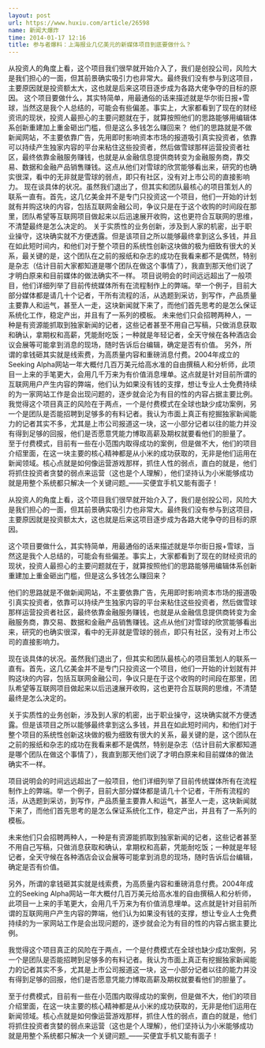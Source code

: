 ```yaml
---
layout: post
url: https://www.huxiu.com/article/26598
name: 新闻大爆炸
time: 2014-01-17 12:16
title: 参与者爆料：上海报业几亿美元的新媒体项目到底要做什么？
---
```

从投资人的角度上看，这个项目我们很早就开始介入了，我们是创投公司，风险大是我们担心的一面，但其前景确实吸引力也非常大。最终我们没有参与到这项目，主要原因就是投资额太大，这也就是后来这项目逐步成为各路大佬争夺的目标的原因。 这个项目要做什么，其实特简单，用最通俗的话来描述就是华尔街日报+雪球，当然这是我个人总结的，可能会有些偏差。事实上，大家都看到了现在的财经资讯的现状，投资人最担心的主要问题就在于，就算按照他们的思路能够用编辑体系创新重建加上重金砸出门槛，但是这么多钱怎么赚回来？ 他们的思路就是不做新闻网站，不主要依靠广告，先用即时影响资本市场的报道吸引真实投资者，依靠可以持续产生独家内容的平台来粘住这些投资者，然后做雪球那样运营投资者社区，最终依靠金融服务赚钱，也就是从金融信息提供商转变为金融服务商，靠交易、数据和金融产品销售赚钱。这点从他们对雪球的欣赏能够看出来，研究的也确实很深，看中的无非就是雪球的弱点，即只有社区，没有对上市公司的直接影响力。 现在谈具体的状况。虽然我们退出了，但其实和团队最核心的项目策划人的联系一直有。首先，这几亿美金并不是专门只投资这一个项目，他们一开始的计划就有并购这块的内容，包括互联网金融公司，争议只是在于这个收购的时间段在那里，团队希望等互联网项目做起来以后迅速展开收购，这也更符合互联网的思维，不清楚最终是怎么决定的。 关于实质性的业务创新，涉及到人家的机密，出于职业操守，这块确实就不方便透露。但是该项目之所以能够最终拿到这么多钱，并且在如此短时间内，和他们对于整个项目的系统性创新这块做的极为细致有很大的关系，最关键的是，这个团队在之前的报纸和杂志的成功在我看来都不是偶然，特别是杂志（估计目前大家都知道是哪个团队在做这个事情了），我直到那天他们说了才明白原来和目前媒体的做法确实不一样。 项目说明会的时间远远超出了一般项目，他们详细列举了目前传统媒体所有在流程制作上的弊端。举一个例子，目前大部分媒体都是请几十个记者，干所有流程的活，从选题到采访，到写作，产品质量主要靠人和运气，甚至人一走，这块新闻就下来了，而他们首先思考的是怎么保证系统化工作，稳定产出，并且有了一系列的模板。 未来他们只会招聘两种人，一种是有资源能抓取到独家新闻的记者，这些记者甚至不用自己写稿，只做消息获取和确认，拿期权和高薪，凭能耐吃饭；一种就是年轻记者，全天守候在各种酒店会议会展等可能拿到消息的现场，随时告诉后台编辑，确定是否有价值。 另外，所谓的拿钱砸其实就是线索费，为高质量内容和重磅消息付费。2004年成立的Seeking Alpha网站一年大概付几百万美元给高水准的自由撰稿人和分析师，此项目一上来的手笔更大，会用几千万来为有价值消息埋单。这点就是针对目前所谓的互联网用户产生内容的弊端，他们认为如果没有钱的支撑，想让专业人士免费持续的为一家网站工作是会出现问题的，逐步就会沦为有目的性的内容占据主要比例。 我觉得这个项目真正的风险在于两点，一个是付费模式在全球也缺少成功案例，另一个是团队是否能招聘到足够多的有料记者。我认为市面上真正有挖掘独家新闻能力的记者其实不多，尤其是上市公司报道这一块，这一小部分记者以往的能力并没有得到足够的回报，他们是否愿意凭能力博取高薪及期权就要看他们的胆量了。 至于付费模式，目前有一些在小范围内取得成功的案例，但是做不大，他们的项目介绍里面，在这一块主要的核心精神都是从小米的成功获取的，无非是他们运用在新闻领域。核心点就是如何像运营游戏那样，抓住人性的弱点，直白的就是，他们将抓住投资者贪婪的弱点来运营（这也是个人理解），他们坚持认为小米能够成功就是用整个系统都只解决一个关键问题_——买便宜手机又能有面子！

从投资人的角度上看，这个项目我们很早就开始介入了，我们是创投公司，风险大是我们担心的一面，但其前景确实吸引力也非常大。最终我们没有参与到这项目，主要原因就是投资额太大，这也就是后来这项目逐步成为各路大佬争夺的目标的原因。

这个项目要做什么，其实特简单，用最通俗的话来描述就是华尔街日报+雪球，当然这是我个人总结的，可能会有些偏差。事实上，大家都看到了现在的财经资讯的现状，投资人最担心的主要问题就在于，就算按照他们的思路能够用编辑体系创新重建加上重金砸出门槛，但是这么多钱怎么赚回来？

他们的思路就是不做新闻网站，不主要依靠广告，先用即时影响资本市场的报道吸引真实投资者，依靠可以持续产生独家内容的平台来粘住这些投资者，然后做雪球那样运营投资者社区，最终依靠金融服务赚钱，也就是从金融信息提供商转变为金融服务商，靠交易、数据和金融产品销售赚钱。这点从他们对雪球的欣赏能够看出来，研究的也确实很深，看中的无非就是雪球的弱点，即只有社区，没有对上市公司的直接影响力。

现在谈具体的状况。虽然我们退出了，但其实和团队最核心的项目策划人的联系一直有。首先，这几亿美金并不是专门只投资这一个项目，他们一开始的计划就有并购这块的内容，包括互联网金融公司，争议只是在于这个收购的时间段在那里，团队希望等互联网项目做起来以后迅速展开收购，这也更符合互联网的思维，不清楚最终是怎么决定的。

关于实质性的业务创新，涉及到人家的机密，出于职业操守，这块确实就不方便透露。但是该项目之所以能够最终拿到这么多钱，并且在如此短时间内，和他们对于整个项目的系统性创新这块做的极为细致有很大的关系，最关键的是，这个团队在之前的报纸和杂志的成功在我看来都不是偶然，特别是杂志（估计目前大家都知道是哪个团队在做这个事情了），我直到那天他们说了才明白原来和目前媒体的做法确实不一样。

项目说明会的时间远远超出了一般项目，他们详细列举了目前传统媒体所有在流程制作上的弊端。举一个例子，目前大部分媒体都是请几十个记者，干所有流程的活，从选题到采访，到写作，产品质量主要靠人和运气，甚至人一走，这块新闻就下来了，而他们首先思考的是怎么保证系统化工作，稳定产出，并且有了一系列的模板。

未来他们只会招聘两种人，一种是有资源能抓取到独家新闻的记者，这些记者甚至不用自己写稿，只做消息获取和确认，拿期权和高薪，凭能耐吃饭；一种就是年轻记者，全天守候在各种酒店会议会展等可能拿到消息的现场，随时告诉后台编辑，确定是否有价值。

另外，所谓的拿钱砸其实就是线索费，为高质量内容和重磅消息付费。2004年成立的Seeking Alpha网站一年大概付几百万美元给高水准的自由撰稿人和分析师，此项目一上来的手笔更大，会用几千万来为有价值消息埋单。这点就是针对目前所谓的互联网用户产生内容的弊端，他们认为如果没有钱的支撑，想让专业人士免费持续的为一家网站工作是会出现问题的，逐步就会沦为有目的性的内容占据主要比例。

我觉得这个项目真正的风险在于两点，一个是付费模式在全球也缺少成功案例，另一个是团队是否能招聘到足够多的有料记者。我认为市面上真正有挖掘独家新闻能力的记者其实不多，尤其是上市公司报道这一块，这一小部分记者以往的能力并没有得到足够的回报，他们是否愿意凭能力博取高薪及期权就要看他们的胆量了。

至于付费模式，目前有一些在小范围内取得成功的案例，但是做不大，他们的项目介绍里面，在这一块主要的核心精神都是从小米的成功获取的，无非是他们运用在新闻领域。核心点就是如何像运营游戏那样，抓住人性的弱点，直白的就是，他们将抓住投资者贪婪的弱点来运营（这也是个人理解），他们坚持认为小米能够成功就是用整个系统都只解决一个关键问题_——买便宜手机又能有面子！

